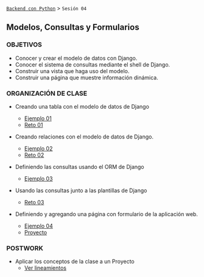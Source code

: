 [`Backend con Python`](../Readme.md) > `Sesión 04`
## Modelos, Consultas y Formularios

### OBJETIVOS
 - Conocer y crear el modelo de datos con Django.
 - Conocer el sistema de consultas mediante el shell de Django.
 - Construir una vista que haga uso del modelo.
 - Construir una página que muestre información dinámica.

### ORGANIZACIÓN DE CLASE

 - Creando una tabla con el modelo de datos de Django
   - [Ejemplo 01](Ejemplo-01)
   - [Reto 01](Reto-01)

 - Creando relaciones con el modelo de datos de Django.
   - [Ejemplo 02](Ejemplo-02)
   - [Reto 02](Reto-02)

 - Definiendo las consultas usando el ORM de Django
   - [Ejemplo 03](Ejemplo-03)
 - Usando las consultas junto a las plantillas de Django
   - [Reto 03](Reto-03)

 - Definiendo y agregando una página con formulario de la aplicación web.
   - [Ejemplo 04](Ejemplo-04)
   - [Proyecto](Proyecto)

### POSTWORK
 - Aplicar los conceptos de la clase a un Proyecto
   - [Ver lineamientos](Postwork)
